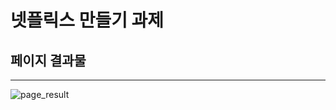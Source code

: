 # 넷플릭스 만들기 과제

## 페이지 결과물
---
![page_result](https://github.com/jjw0071/netflixpractice/assets/87056507/f301d751-a87c-4125-98a7-d21b45fab0e6)

